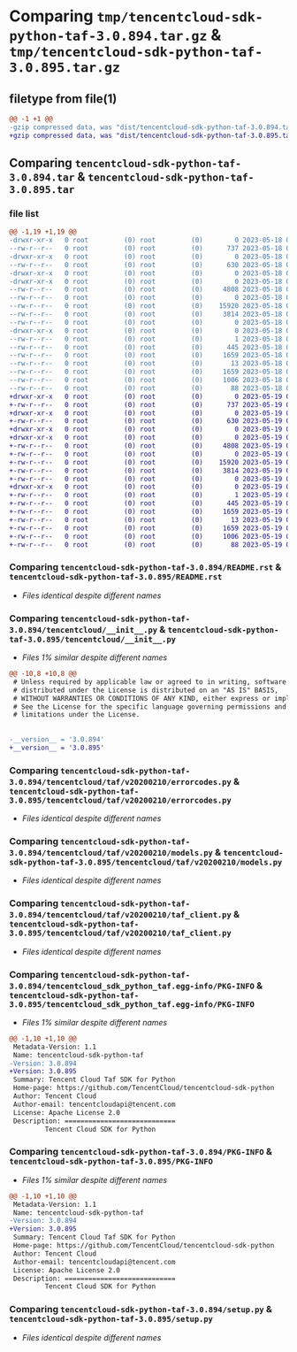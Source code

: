 # Comparing `tmp/tencentcloud-sdk-python-taf-3.0.894.tar.gz` & `tmp/tencentcloud-sdk-python-taf-3.0.895.tar.gz`

## filetype from file(1)

```diff
@@ -1 +1 @@
-gzip compressed data, was "dist/tencentcloud-sdk-python-taf-3.0.894.tar", last modified: Thu May 18 00:36:21 2023, max compression
+gzip compressed data, was "dist/tencentcloud-sdk-python-taf-3.0.895.tar", last modified: Fri May 19 02:59:42 2023, max compression
```

## Comparing `tencentcloud-sdk-python-taf-3.0.894.tar` & `tencentcloud-sdk-python-taf-3.0.895.tar`

### file list

```diff
@@ -1,19 +1,19 @@
-drwxr-xr-x   0 root         (0) root         (0)        0 2023-05-18 00:36:21.000000 tencentcloud-sdk-python-taf-3.0.894/
--rw-r--r--   0 root         (0) root         (0)      737 2023-05-18 00:36:21.000000 tencentcloud-sdk-python-taf-3.0.894/README.rst
-drwxr-xr-x   0 root         (0) root         (0)        0 2023-05-18 00:36:21.000000 tencentcloud-sdk-python-taf-3.0.894/tencentcloud/
--rw-r--r--   0 root         (0) root         (0)      630 2023-05-18 00:36:21.000000 tencentcloud-sdk-python-taf-3.0.894/tencentcloud/__init__.py
-drwxr-xr-x   0 root         (0) root         (0)        0 2023-05-18 00:36:21.000000 tencentcloud-sdk-python-taf-3.0.894/tencentcloud/taf/
-drwxr-xr-x   0 root         (0) root         (0)        0 2023-05-18 00:36:21.000000 tencentcloud-sdk-python-taf-3.0.894/tencentcloud/taf/v20200210/
--rw-r--r--   0 root         (0) root         (0)     4808 2023-05-18 00:36:21.000000 tencentcloud-sdk-python-taf-3.0.894/tencentcloud/taf/v20200210/errorcodes.py
--rw-r--r--   0 root         (0) root         (0)        0 2023-05-18 00:36:21.000000 tencentcloud-sdk-python-taf-3.0.894/tencentcloud/taf/v20200210/__init__.py
--rw-r--r--   0 root         (0) root         (0)    15920 2023-05-18 00:36:21.000000 tencentcloud-sdk-python-taf-3.0.894/tencentcloud/taf/v20200210/models.py
--rw-r--r--   0 root         (0) root         (0)     3814 2023-05-18 00:36:21.000000 tencentcloud-sdk-python-taf-3.0.894/tencentcloud/taf/v20200210/taf_client.py
--rw-r--r--   0 root         (0) root         (0)        0 2023-05-18 00:36:21.000000 tencentcloud-sdk-python-taf-3.0.894/tencentcloud/taf/__init__.py
-drwxr-xr-x   0 root         (0) root         (0)        0 2023-05-18 00:36:21.000000 tencentcloud-sdk-python-taf-3.0.894/tencentcloud_sdk_python_taf.egg-info/
--rw-r--r--   0 root         (0) root         (0)        1 2023-05-18 00:36:21.000000 tencentcloud-sdk-python-taf-3.0.894/tencentcloud_sdk_python_taf.egg-info/dependency_links.txt
--rw-r--r--   0 root         (0) root         (0)      445 2023-05-18 00:36:21.000000 tencentcloud-sdk-python-taf-3.0.894/tencentcloud_sdk_python_taf.egg-info/SOURCES.txt
--rw-r--r--   0 root         (0) root         (0)     1659 2023-05-18 00:36:21.000000 tencentcloud-sdk-python-taf-3.0.894/tencentcloud_sdk_python_taf.egg-info/PKG-INFO
--rw-r--r--   0 root         (0) root         (0)       13 2023-05-18 00:36:21.000000 tencentcloud-sdk-python-taf-3.0.894/tencentcloud_sdk_python_taf.egg-info/top_level.txt
--rw-r--r--   0 root         (0) root         (0)     1659 2023-05-18 00:36:21.000000 tencentcloud-sdk-python-taf-3.0.894/PKG-INFO
--rw-r--r--   0 root         (0) root         (0)     1006 2023-05-18 00:36:21.000000 tencentcloud-sdk-python-taf-3.0.894/setup.py
--rw-r--r--   0 root         (0) root         (0)       88 2023-05-18 00:36:21.000000 tencentcloud-sdk-python-taf-3.0.894/setup.cfg
+drwxr-xr-x   0 root         (0) root         (0)        0 2023-05-19 02:59:42.000000 tencentcloud-sdk-python-taf-3.0.895/
+-rw-r--r--   0 root         (0) root         (0)      737 2023-05-19 02:59:41.000000 tencentcloud-sdk-python-taf-3.0.895/README.rst
+drwxr-xr-x   0 root         (0) root         (0)        0 2023-05-19 02:59:42.000000 tencentcloud-sdk-python-taf-3.0.895/tencentcloud/
+-rw-r--r--   0 root         (0) root         (0)      630 2023-05-19 02:59:41.000000 tencentcloud-sdk-python-taf-3.0.895/tencentcloud/__init__.py
+drwxr-xr-x   0 root         (0) root         (0)        0 2023-05-19 02:59:42.000000 tencentcloud-sdk-python-taf-3.0.895/tencentcloud/taf/
+drwxr-xr-x   0 root         (0) root         (0)        0 2023-05-19 02:59:42.000000 tencentcloud-sdk-python-taf-3.0.895/tencentcloud/taf/v20200210/
+-rw-r--r--   0 root         (0) root         (0)     4808 2023-05-19 02:59:41.000000 tencentcloud-sdk-python-taf-3.0.895/tencentcloud/taf/v20200210/errorcodes.py
+-rw-r--r--   0 root         (0) root         (0)        0 2023-05-19 02:59:41.000000 tencentcloud-sdk-python-taf-3.0.895/tencentcloud/taf/v20200210/__init__.py
+-rw-r--r--   0 root         (0) root         (0)    15920 2023-05-19 02:59:41.000000 tencentcloud-sdk-python-taf-3.0.895/tencentcloud/taf/v20200210/models.py
+-rw-r--r--   0 root         (0) root         (0)     3814 2023-05-19 02:59:41.000000 tencentcloud-sdk-python-taf-3.0.895/tencentcloud/taf/v20200210/taf_client.py
+-rw-r--r--   0 root         (0) root         (0)        0 2023-05-19 02:59:41.000000 tencentcloud-sdk-python-taf-3.0.895/tencentcloud/taf/__init__.py
+drwxr-xr-x   0 root         (0) root         (0)        0 2023-05-19 02:59:42.000000 tencentcloud-sdk-python-taf-3.0.895/tencentcloud_sdk_python_taf.egg-info/
+-rw-r--r--   0 root         (0) root         (0)        1 2023-05-19 02:59:42.000000 tencentcloud-sdk-python-taf-3.0.895/tencentcloud_sdk_python_taf.egg-info/dependency_links.txt
+-rw-r--r--   0 root         (0) root         (0)      445 2023-05-19 02:59:42.000000 tencentcloud-sdk-python-taf-3.0.895/tencentcloud_sdk_python_taf.egg-info/SOURCES.txt
+-rw-r--r--   0 root         (0) root         (0)     1659 2023-05-19 02:59:42.000000 tencentcloud-sdk-python-taf-3.0.895/tencentcloud_sdk_python_taf.egg-info/PKG-INFO
+-rw-r--r--   0 root         (0) root         (0)       13 2023-05-19 02:59:42.000000 tencentcloud-sdk-python-taf-3.0.895/tencentcloud_sdk_python_taf.egg-info/top_level.txt
+-rw-r--r--   0 root         (0) root         (0)     1659 2023-05-19 02:59:42.000000 tencentcloud-sdk-python-taf-3.0.895/PKG-INFO
+-rw-r--r--   0 root         (0) root         (0)     1006 2023-05-19 02:59:41.000000 tencentcloud-sdk-python-taf-3.0.895/setup.py
+-rw-r--r--   0 root         (0) root         (0)       88 2023-05-19 02:59:42.000000 tencentcloud-sdk-python-taf-3.0.895/setup.cfg
```

### Comparing `tencentcloud-sdk-python-taf-3.0.894/README.rst` & `tencentcloud-sdk-python-taf-3.0.895/README.rst`

 * *Files identical despite different names*

### Comparing `tencentcloud-sdk-python-taf-3.0.894/tencentcloud/__init__.py` & `tencentcloud-sdk-python-taf-3.0.895/tencentcloud/__init__.py`

 * *Files 1% similar despite different names*

```diff
@@ -10,8 +10,8 @@
 # Unless required by applicable law or agreed to in writing, software
 # distributed under the License is distributed on an "AS IS" BASIS,
 # WITHOUT WARRANTIES OR CONDITIONS OF ANY KIND, either express or implied.
 # See the License for the specific language governing permissions and
 # limitations under the License.
 
 
-__version__ = '3.0.894'
+__version__ = '3.0.895'
```

### Comparing `tencentcloud-sdk-python-taf-3.0.894/tencentcloud/taf/v20200210/errorcodes.py` & `tencentcloud-sdk-python-taf-3.0.895/tencentcloud/taf/v20200210/errorcodes.py`

 * *Files identical despite different names*

### Comparing `tencentcloud-sdk-python-taf-3.0.894/tencentcloud/taf/v20200210/models.py` & `tencentcloud-sdk-python-taf-3.0.895/tencentcloud/taf/v20200210/models.py`

 * *Files identical despite different names*

### Comparing `tencentcloud-sdk-python-taf-3.0.894/tencentcloud/taf/v20200210/taf_client.py` & `tencentcloud-sdk-python-taf-3.0.895/tencentcloud/taf/v20200210/taf_client.py`

 * *Files identical despite different names*

### Comparing `tencentcloud-sdk-python-taf-3.0.894/tencentcloud_sdk_python_taf.egg-info/PKG-INFO` & `tencentcloud-sdk-python-taf-3.0.895/tencentcloud_sdk_python_taf.egg-info/PKG-INFO`

 * *Files 1% similar despite different names*

```diff
@@ -1,10 +1,10 @@
 Metadata-Version: 1.1
 Name: tencentcloud-sdk-python-taf
-Version: 3.0.894
+Version: 3.0.895
 Summary: Tencent Cloud Taf SDK for Python
 Home-page: https://github.com/TencentCloud/tencentcloud-sdk-python
 Author: Tencent Cloud
 Author-email: tencentcloudapi@tencent.com
 License: Apache License 2.0
 Description: ============================
         Tencent Cloud SDK for Python
```

### Comparing `tencentcloud-sdk-python-taf-3.0.894/PKG-INFO` & `tencentcloud-sdk-python-taf-3.0.895/PKG-INFO`

 * *Files 1% similar despite different names*

```diff
@@ -1,10 +1,10 @@
 Metadata-Version: 1.1
 Name: tencentcloud-sdk-python-taf
-Version: 3.0.894
+Version: 3.0.895
 Summary: Tencent Cloud Taf SDK for Python
 Home-page: https://github.com/TencentCloud/tencentcloud-sdk-python
 Author: Tencent Cloud
 Author-email: tencentcloudapi@tencent.com
 License: Apache License 2.0
 Description: ============================
         Tencent Cloud SDK for Python
```

### Comparing `tencentcloud-sdk-python-taf-3.0.894/setup.py` & `tencentcloud-sdk-python-taf-3.0.895/setup.py`

 * *Files identical despite different names*

